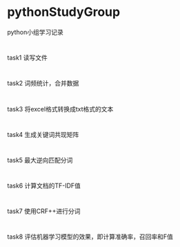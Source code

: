 # pythonStudyGroup
python小组学习记录
#
task1 读写文件
#
task2 词频统计，合并数据
#
task3 将excel格式转换成txt格式的文本
#
task4 生成关键词共现矩阵
#
task5 最大逆向匹配分词
#
task6 计算文档的TF-IDF值
#
task7 使用CRF++进行分词
#
task8 评估机器学习模型的效果，即计算准确率，召回率和F值
